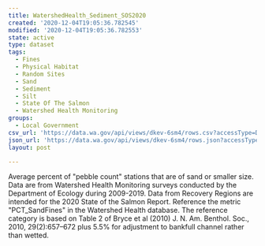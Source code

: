 ```yaml
---
title: WatershedHealth_Sediment_SOS2020
created: '2020-12-04T19:05:36.782545'
modified: '2020-12-04T19:05:36.782553'
state: active
type: dataset
tags:
  - Fines
  - Physical Habitat
  - Random Sites
  - Sand
  - Sediment
  - Silt
  - State Of The Salmon
  - Watershed Health Monitoring
groups:
  - Local Government
csv_url: 'https://data.wa.gov/api/views/dkev-6sm4/rows.csv?accessType=DOWNLOAD'
json_url: 'https://data.wa.gov/api/views/dkev-6sm4/rows.json?accessType=DOWNLOAD'
layout: post

---
```

Average percent of "pebble count" stations that are of sand or smaller size. Data are from Watershed Health Monitoring surveys conducted by the Department of Ecology during 2009-2019. Data from Recovery Regions are intended for the 2020 State of the Salmon Report. Reference the metric "PCT_SandFines" in the Watershed Health database. The reference category is based on Table 2 of Bryce et al (2010) J. N. Am. Benthol. Soc., 2010, 29(2):657–672 plus 5.5% for adjustment to bankfull channel rather than wetted.
